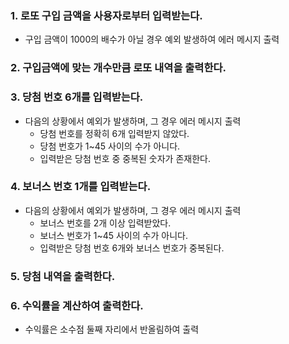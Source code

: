 ### 1. 로또 구입 금액을 사용자로부터 입력받는다.
* 구입 금액이 1000의 배수가 아닐 경우 예외 발생하여 에러 메시지 출력
### 2. 구입금액에 맞는 개수만큼 로또 내역을 출력한다.
### 3. 당첨 번호 6개를 입력받는다.
* 다음의 상황에서 예외가 발생하며, 그 경우 에러 메시지 출력
  * 당첨 번호를 정확히 6개 입력받지 않았다.
  * 당첨 번호가 1~45 사이의 수가 아니다.
  * 입력받은 당첨 번호 중 중복된 숫자가 존재한다.
### 4. 보너스 번호 1개를 입력받는다.
* 다음의 상황에서 예외가 발생하며, 그 경우 에러 메시지 출력
  * 보너스 번호를 2개 이상 입력받았다.
  * 보너스 번호가 1~45 사이의 수가 아니다.
  * 입력받은 당첨 번호 6개와 보너스 번호가 중복된다.
### 5. 당첨 내역을 출력한다.
### 6. 수익률을 계산하여 출력한다.
* 수익률은 소수점 둘째 자리에서 반올림하여 출력